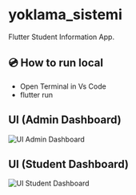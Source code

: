 # yoklama_sistemi

Flutter Student Information App.


## 💿 How to run local

- Open Terminal in Vs Code
- flutter run

## UI (Admin Dashboard)

![UI Admin Dashboard](https://user-images.githubusercontent.com/68778235/121813316-3311a880-cc74-11eb-94dd-d4ab7516d703.png)

## UI (Student Dashboard)

![UI Student Dashboard](https://user-images.githubusercontent.com/68778235/121813381-79ff9e00-cc74-11eb-8c5a-73841992ead0.png)

